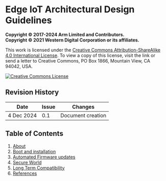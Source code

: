 # Edge IoT Architectural Design Guidelines

**Copyright © 2017-2024 Arm Limited and Contributors.**  
**Copyright © 2021 Western Digital Corporation or its affiliates.**  

This work is licensed under the [Creative Commons Attribution-ShareAlike 4.0 International License](https://creativecommons.org/licenses/by-sa/4.0/). To view a copy of this license, visit the link or send a letter to Creative Commons, PO Box 1866, Mountain View, CA 94042, USA.

[![Creative Commons License](images/cc-by-sa-4.0-88x31.*)](https://creativecommons.org/licenses/by-sa/4.0/)

## Revision History

| Date         | Issue | Changes |
|--------------|-------|---------|
| 4 Dec 2024  | 0.1  | Document creation |

## Table of Contents

1. [About](source/chapter1-about)
2. [Boot and installation](source/chapter2-Boot)
3. [Automated Firmware updates](source/chapter3-FWU)
4. [Secure World](source/chapter4-secureworld)
5. [Long Term Compatibility](source/chapter5-DevicetreeIntegrity)
6. [References](references)
